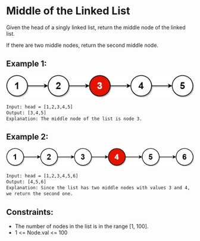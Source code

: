 # Middle of the Linked List

Given the head of a singly linked list, return the middle node of the linked list.

If there are two middle nodes, return the second middle node.

## Example 1:

![Example 1](images/ex1.jpg)

```
Input: head = [1,2,3,4,5]
Output: [3,4,5]
Explanation: The middle node of the list is node 3.
```

## Example 2:

![Example 2](images/ex2.jpg)

```
Input: head = [1,2,3,4,5,6]
Output: [4,5,6]
Explanation: Since the list has two middle nodes with values 3 and 4, we return the second one.
```

## Constraints:

- The number of nodes in the list is in the range [1, 100].
- 1 <= Node.val <= 100
